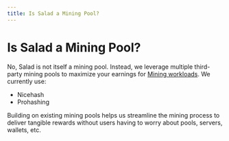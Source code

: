```yaml
---
title: Is Salad a Mining Pool?
---
```


# Is Salad a Mining Pool?

No, Salad is not itself a mining pool. Instead, we leverage multiple third-party mining pools to maximize your earnings for [Mining workloads](https://support.salad.com/article/77-what-is-my-machine-actually-mining). We currently use:

- Nicehash
- Prohashing

Building on existing mining pools helps us streamline the mining process to deliver tangible rewards without users having to worry about pools, servers, wallets, etc.
